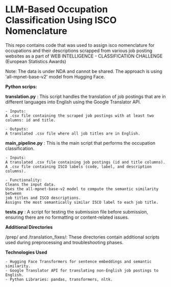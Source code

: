# LLM-Based Occupation Classification Using ISCO Nomenclature

 This repo contains code that was used to assign isco nomenclature for 
 occupations and their descriptions scrapped from various job posting websites 
 as a part of WEB INTELLIGENCE - CLASSIFICATION CHALLENGE (European Statistics 
 Awards)

Note: The data is under NDA and cannot be shared.
The approach is using 'all-mpnet-base-v2' model from Hugging Face. 

__Python scrips:__

**translation.py** : 
    This script handles the translation of job postings that are in different 
    languages into English using the Google Translator API.

    - Inputs:
    A .csv file containing the scraped job postings with at least two columns: id and title.

    - Outputs:
    A translated .csv file where all job titles are in English.


**main_pipeline.py** :
    This is the main script that performs the occupation classification.

    - Inputs:
    A translated .csv file containing job postings (id and title columns).
    A .csv file containing ISCO labels (code, label, and description columns).

    - Functionality:
    Cleans the input data.
    Uses the all-mpnet-base-v2 model to compute the semantic similarity between 
    job titles and ISCO descriptions.
    Assigns the most semantically similar ISCO label to each job title.


**tests.py** : A script for testing the submission file before submission, 
    ensuring there are no formatting or content-related issues.


__Additional Directories__

/prep/ and /translation_fixes/: These directories contain additional scripts 
used during preprocessing and troubleshooting phases.

__Technologies Used__

    - Hugging Face Transformers for sentence embeddings and semantic similarity.
    - Google Translator API for translating non-English job postings to English.
    - Python Libraries: pandas, transformers, nltk.
